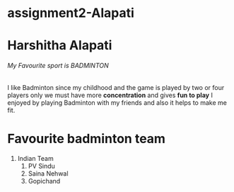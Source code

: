 # assignment2-Alapati
# Harshitha Alapati
###### My Favourite sport is BADMINTON
I like Badminton since my childhood and the game is played by two or four players only we must have more **concentration** and gives **fun to play** I enjoyed by playing Badminton with my friends and also it helps to make me fit.

# Favourite badminton team
1. Indian Team
   1. PV Sindu
   2. Saina Nehwal
   3. Gopichand